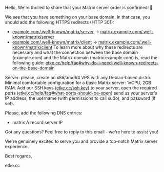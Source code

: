 Hello,
We're thrilled to share that your Matrix server order is confirmed! 🎉

We see that you have something on your base domain. In that case, you should add the following HTTPS redirects (HTTP 301):

* [example.com/.well-known/matrix/server](https://example.com/.well-known/matrix/server) -> [matrix.example.com/.well-known/matrix/server](https://matrix.example.com/.well-known/matrix/server)
* [example.com/.well-known/matrix/client](https://example.com/.well-known/matrix/client) -> [matrix.example.com/.well-known/matrix/client](https://matrix.example.com/.well-known/matrix/client)
  To learn more about why these redirects are necessary and what the connection between the base domain (example.com) and the Matrix domain (matrix.example.com) is, read the following guide: [etke.cc/help/faq#why-do-i-need-well-known-redirects-on-the-base-domain](https://etke.cc/help/faq#why-do-i-need-well-known-redirects-on-the-base-domain)

Server: please, create an x86/amd64 VPS with any Debian-based distro. Minimal comfortable configuration for a basic Matrix server: 1vCPU, 2GB RAM.
Add our SSH keys ([etke.cc/ssh.key](https://etke.cc/ssh.key)) to your server, open the required ports ([etke.cc/help/faq#what-ports-should-be-open](https://etke.cc/help/faq#what-ports-should-be-open)) send us your server's IP address, the username (with permissions to call sudo), and password (if set).

Please, add the following DNS entries:

* matrix    A record    server IP

Got any questions? Feel free to reply to this email - we're here to assist you!

We're genuinely excited to serve you and provide a top-notch Matrix server experience.

Best regards,

etke.cc